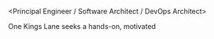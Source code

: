 <Principal Engineer / Software Architect / DevOps Architect>

One Kings Lane seeks a hands-on, motivated <title>, who'll be responsible for all aspects of One Kings Lane storefront and  in a fast paced, high growth, dynamic start-up environment. OKL is the online leader in <BLAH>, and our technology leverages industry-best tools and practices to enable our customers to indulge their dreams of <BLAH>...

You may not know every software language, tool, or design pattern but with a little help from Google and StackOverflow, you can learn a new things in a day and you're a subject matter expert in a week.  You reflexively write unit tests and can mentor a team of engineers in test driven development practices.  You design pragmatic, scalable architectures that are as simple as they should be (but no simpler!)  You use NoSQL and RDBMS technologies where and when they're appropriate, but you're not married to either.  You embrace DevOps philosophies and know that platform software in the 21st century is always evolving and never complete.  You champion security, scalability, and reliability throughout the software stack.  You are motivated by a commitment to writing understandable, maintainable, and reusable software.  You understand the application lifecycle and know that installation, configuration and deployment of application components is just as important as clean code.  You strive for quality and operational excellence.

# Required Attributes

* Learn new techniques, languages, and tools quickly to drive organizational success.
* Transition well between providing high-level direction and diving
  into technical implementation
* Collaborate effectively through thoughtful and helpful interactions
* Mentor junior and senior developers effectively
* Communicate effectively to both technical and non-technical
  audiences
* Execute role and responsibilities within Agile software development
  philosophy and associated practices (e.g. Scrum, Kanban)

## Architech Required Attribtues

* Drive technical strategy across multiple long term and short term projects

# Required Skills

* Strong knowledge of <Software Design Patterns / Development Design
  Patterns>
* Proven ability to detect, analyze, and remedy software problems
* Produce thorough documentation; from highly technical procedures to how-to/tutorial documents
* Encourage and guide test driven development (TDD) practices
* Experience with high level dynamic languages like Ruby or Python
* Familiarity with one or more flavors of Linux
* Familiarity with a SQL-based RDBMS (MySQL, SQL Server, Oracle, Vertica)
* Familiarity with NoSQL and related technologies (Redis, MongoDB, Memcached, Elasticsearch)


# Desired Skills
* Ruby on Rails framework experience
* Familiarity with Apache HTTP Server or Nginx
* Experience with Amazon AWS
* Experience using centralized or distributed source control (e.g. Git, Mercurial)
* Experience using configuration management tools (Puppet, Chef, CFEngine, Salt)


## DevOps Desired Skills
* Data center management experience
* Experience with *NIX command line & power tools
* Experience with Bourne, Korn, or Bash script languages

## Remove this? Seems irrelevant...

* Familiarity with Atlassian suite of tools (JIRA, Confluence,
  Crucible, etc.)


# Required Experience

* Prior experience in a start-up/small company environment with high growth rate
* 4 year college degree or equivalent industry experience
* 5+ years of experience in a Senior Engineering or Architecture role




---
